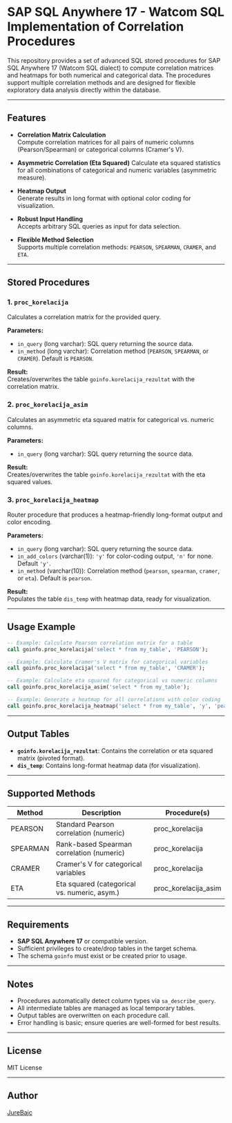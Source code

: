 # SAP SQL Anywhere 17 - Watcom SQL Implementation of Correlation Procedures

This repository provides a set of advanced SQL stored procedures for SAP SQL Anywhere 17 (Watcom SQL dialect) to compute correlation matrices and heatmaps for both numerical and categorical data. The procedures support multiple correlation methods and are designed for flexible exploratory data analysis directly within the database.

---

## Features

- **Correlation Matrix Calculation**  
  Compute correlation matrices for all pairs of numeric columns (Pearson/Spearman) or categorical columns (Cramer's V).

- **Asymmetric Correlation (Eta Squared)**
  Calculate eta squared statistics for all combinations of categorical and numeric variables (asymmetric measure).

- **Heatmap Output**  
  Generate results in long format with optional color coding for visualization.

- **Robust Input Handling**  
  Accepts arbitrary SQL queries as input for data selection.

- **Flexible Method Selection**  
  Supports multiple correlation methods: `PEARSON`, `SPEARMAN`, `CRAMER`, and `ETA`.

---

## Stored Procedures

### 1. `proc_korelacija`

Calculates a correlation matrix for the provided query.

**Parameters:**
- `in_query` (long varchar): SQL query returning the source data.
- `in_method` (long varchar): Correlation method (`PEARSON`, `SPEARMAN`, or `CRAMER`). Default is `PEARSON`.

**Result:**  
Creates/overwrites the table `goinfo.korelacija_rezultat` with the correlation matrix.

### 2. `proc_korelacija_asim`

Calculates an asymmetric eta squared matrix for categorical vs. numeric columns.

**Parameters:**
- `in_query` (long varchar): SQL query returning the source data.

**Result:**  
Creates/overwrites the table `goinfo.korelacija_rezultat` with the eta squared values.

### 3. `proc_korelacija_heatmap`

Router procedure that produces a heatmap-friendly long-format output and color encoding.

**Parameters:**
- `in_query` (long varchar): SQL query returning the source data.
- `in_add_colors` (varchar(1)): `'y'` for color-coding output, `'n'` for none. Default `'y'`.
- `in_method` (varchar(10)): Correlation method (`pearson`, `spearman`, `cramer`, or `eta`). Default is `pearson`.

**Result:**  
Populates the table `dis_temp` with heatmap data, ready for visualization.

---

## Usage Example

```sql
-- Example: Calculate Pearson correlation matrix for a table
call goinfo.proc_korelacija('select * from my_table', 'PEARSON');

-- Example: Calculate Cramer's V matrix for categorical variables
call goinfo.proc_korelacija('select * from my_table', 'CRAMER');

-- Example: Calculate eta squared for categorical vs numeric columns
call goinfo.proc_korelacija_asim('select * from my_table');

-- Example: Generate a heatmap for all correlations with color coding
call goinfo.proc_korelacija_heatmap('select * from my_table', 'y', 'pearson');
```

---

## Output Tables

- **`goinfo.korelacija_rezultat`**: Contains the correlation or eta squared matrix (pivoted format).
- **`dis_temp`**: Contains long-format heatmap data (for visualization).

---

## Supported Methods

| Method    | Description                                   | Procedure(s)         |
|-----------|-----------------------------------------------|----------------------|
| PEARSON   | Standard Pearson correlation (numeric)        | proc_korelacija      |
| SPEARMAN  | Rank-based Spearman correlation (numeric)     | proc_korelacija      |
| CRAMER    | Cramer's V for categorical variables          | proc_korelacija      |
| ETA       | Eta squared (categorical vs. numeric, asym.)  | proc_korelacija_asim |

---

## Requirements

- **SAP SQL Anywhere 17** or compatible version.
- Sufficient privileges to create/drop tables in the target schema.
- The schema `goinfo` must exist or be created prior to usage.

---

## Notes

- Procedures automatically detect column types via `sa_describe_query`.
- All intermediate tables are managed as local temporary tables.
- Output tables are overwritten on each procedure call.
- Error handling is basic; ensure queries are well-formed for best results.

---

## License

MIT License

---

## Author

[JureBajc](https://github.com/JureBajc)
